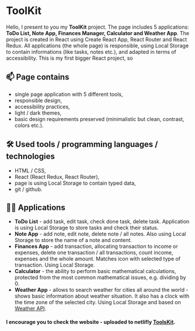 # ToolKit

Hello, I present to you my **ToolKit** project. The page includes 5 applications: **ToDo List, 
Note App, Finances Manager, Calculator and Weather App**. The project is created in React using Create React App, React Router and React Redux.
All applications (the whole page) is responsible, using Local Storage to contain informations (like tasks,
notes etc.), and adapted in terms of accessibility.
This is my first bigger React project, so 

## 📫 Page contains

- single page application with 5 different tools,
- responsible design,
- accessibility practices,
- light / dark themes,
- basic design requirements preserved (minimalistic but clean, contrast, colors etc.).

## 🛠 Used tools / programming languages / technologies

- HTML / CSS,
- React (React Redux, React Router),
- page is using Local Storage to contain typed data,
- git / github.

## 👩‍💻 Applications

- **ToDo List** - add task, edit task, check done task, delete task. Application is using Local Storage to store tasks and check their status. 
- **Note App** - add note, edit note, delete note / all notes. Also using Local Storage to store the name of a note and content.
- **Finances App** - add transaction, allocating transaction to income or expenses, delete one transaction / all transactions, count income, expenses and the whole amount. Matches icon with selected type of transaction. Using Local Storage.
- **Calculator** - the ability to perform basic mathematical calculations, protected from the most common mathematical issues, e.g. dividing by 0.
- **Weather App** - allows to search weather for cities all around the world - shows basic information about weather situation. It also has a clock with the time zone of the selected city. Using Local Storage and based on [Weather API](https://openweathermap.org//).

#### I encourage you to check the website - uploaded to netlifly [ToolsKit](https://toolskit.netlify.app/).
